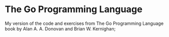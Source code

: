 # The Go Programming Language

My version of the code and exercises from The Go Programming Language book by  Alan A. A. Donovan and Brian W. Kernighan;
